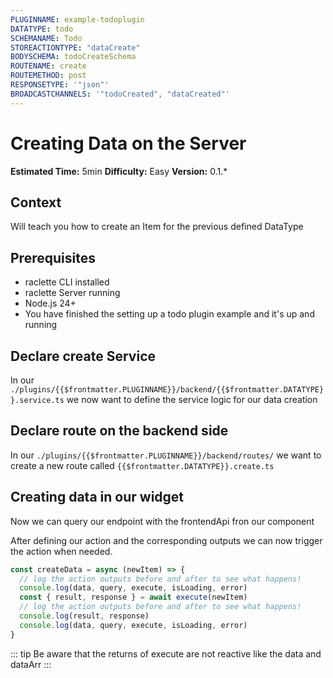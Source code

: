 ```yaml
---
PLUGINNAME: example-todoplugin
DATATYPE: todo
SCHEMANAME: Todo
STOREACTIONTYPE: "dataCreate"
BODYSCHEMA: todoCreateSchema
ROUTENAME: create
ROUTEMETHOD: post
RESPONSETYPE: '"json"'
BROADCASTCHANNELS: '"todoCreated", "dataCreated"'
---
```


# Creating Data on the Server

**Estimated Time:** 5min
**Difficulty:** Easy
**Version:** 0.1.\*

## Context

Will teach you how to create an Item for the previous defined DataType

## Prerequisites

- raclette CLI installed
- raclette Server running
- Node.js 24+
- You have finished the setting up a todo plugin example and it's up and running

## Declare create Service

In our `./plugins/{{$frontmatter.PLUGINNAME}}/backend/{{$frontmatter.DATATYPE}}.service.ts` we now want to define the service logic for our data creation

<!--@include: ../cooking-steps/backend/plugin/service.md
BUSINESSLOGIC: |
  async _create{{$frontmatter.SCHEMANAME}}(
    fastify: PluginFastifyInstance,
    {{$frontmatter.DATATYPE}}Body: {{$frontmatter.SCHEMANAME}}Create,
  ): Promise<{{$frontmatter.SCHEMANAME}}Type> {
    try {
      if ({{$frontmatter.DATATYPE}}Body._id) {
        const uuidValid = validate({{$frontmatter.DATATYPE}}Body._id)

        if (!uuidValid) {
          throw new Error("Invalid ID - not a valid uuid v4")
        }

        const duplicate = await this.{{$frontmatter.DATATYPE}}Model.findById({{$frontmatter.DATATYPE}}Body._id)

        if (duplicate) {
          throw new Error("An entry with this id already exists")
        }
      } else {
        {{$frontmatter.DATATYPE}}Body._id = uuidv4()
      }

      const {{$frontmatter.DATATYPE}} = new this.{{$frontmatter.DATATYPE}}Model({{$frontmatter.DATATYPE}}Body)

      await {{$frontmatter.DATATYPE}}.save()
      fastify.log.info(`[API] Created {{$frontmatter.DATATYPE}} #{{$frontmatter.DATATYPE}}._id}`)

      return {{$frontmatter.DATATYPE}}.toObject ? {{$frontmatter.DATATYPE}}.toObject() : {{$frontmatter.DATATYPE}}
    } catch (err: any) {
      fastify.log.error(err.message)
      throw err
    }
  }

  /**
  * Create a new {{$frontmatter.DATATYPE}} with payload wrapping and event emission
  */
  async create{{$frontmatter.SCHEMANAME}}(
    fastify: PluginFastifyInstance,
    requestData: FrontendPayloadRequestData,
    {{$frontmatter.DATATYPE}}Body: {{$frontmatter.SCHEMANAME}}Create,
  ): Promise<FrontendPayload<{{$frontmatter.SCHEMANAME}}Type[]>> {
    const {{$frontmatter.DATATYPE}} = await this._create{{$frontmatter.SCHEMANAME}}(fastify, {{$frontmatter.DATATYPE}}Body)

    const payload = await create{{$frontmatter.SCHEMANAME}}Payload(fastify, [{{$frontmatter.DATATYPE}}], requestData)
    if (requestData.broadcast) {
      fastify.emit("{{$frontmatter.DATATYPE}}Created", payload)
    }

    return payload
  }
-->

## Declare route on the backend side

In our `./plugins/{{$frontmatter.PLUGINNAME}}/backend/routes/` we want to create a new route called `{{$frontmatter.DATATYPE}}.create.ts`

<!--@include: ../cooking-steps/backend/plugin/routes/route.md
BUSINESSLOGIC: |
  // Add owner and lastEditor from the authenticated user
  const {{$frontmatter.DATATYPE}}Data = {
    ...req.body,
    owner: req.user._id,
    lastEditor: req.user._id,
  }

  const payload = await fastify.custom.{{$frontmatter.DATATYPE}}Service.create{{$frontmatter.SCHEMANAME}}(
    fastify,
    req.requestParams,
    {{$frontmatter.DATATYPE}}Data,
  )

  return reply.status(201).send(payload)
-->

## Creating data in our widget

Now we can query our endpoint with the frontendApi fron our component

<!--@include: ../cooking-steps/frontend/api/data.md -->

After defining our action and the corresponding outputs we can now trigger the action when needed.

```typescript
const createData = async (newItem) => {
  // log the action outputs before and after to see what happens!
  console.log(data, query, execute, isLoading, error)
  const { result, response } = await execute(newItem)
  // log the action outputs before and after to see what happens!
  console.log(result, response)
  console.log(data, query, execute, isLoading, error)
}
```

::: tip
Be aware that the returns of execute are not reactive like the data and dataArr
:::

